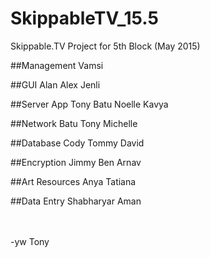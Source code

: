 # SkippableTV_15.5
Skippable.TV Project for 5th Block (May 2015)

##Management
Vamsi

##GUI
Alan Alex Jenli

##Server App
Tony Batu Noelle Kavya

##Network
Batu Tony Michelle

##Database
Cody Tommy David

##Encryption
Jimmy Ben Arnav

##Art Resources
Anya Tatiana

##Data Entry
Shabharyar Aman

</br>
</br>
-yw Tony

